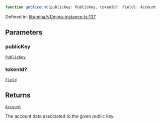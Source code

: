 ```ts
function getAccount(publicKey: PublicKey, tokenId?: Field): Account
```

Defined in: [lib/mina/v1/mina-instance.ts:137](https://github.com/o1-labs/o1js/blob/89b7d1522af805d6d4c45a96d7a9cbc29a457aec/src/lib/mina/v1/mina-instance.ts#L137)

## Parameters

### publicKey

[`PublicKey`](../../../classes/PublicKey.md)

### tokenId?

[`Field`](../../../classes/Field.md)

## Returns

[`Account`](../../../type-aliases/Account.md)

The account data associated to the given public key.
